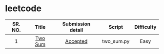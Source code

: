 # leetcode
| SR. NO. | Title  | Submission detail  | Script | Difficulty |
| :---:   | :-: | :-: | :-: | :-: |
| 1 | [Two Sum](https://leetcode.com/problems/two-sum/) | [Accepted](https://leetcode.com/submissions/detail/737220986/) | two_sum.py | Easy
